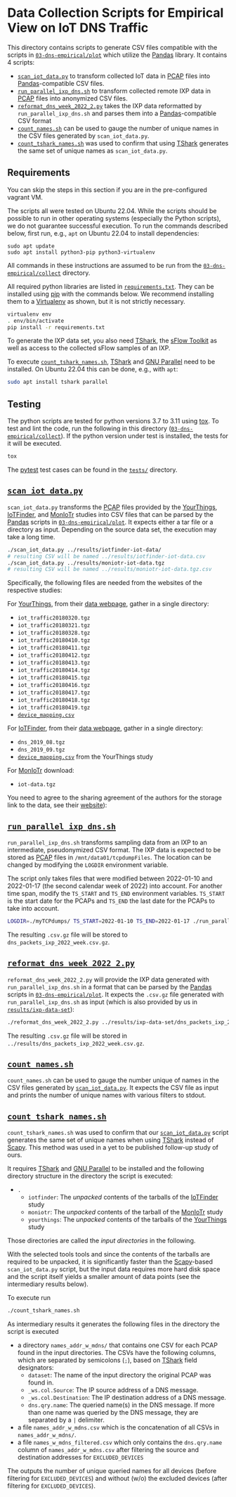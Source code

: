 # Data Collection Scripts for Empirical View on IoT DNS Traffic

This directory contains scripts to generate CSV files compatible with the scripts in
[`03-dns-empirical/plot`](../plot) which utilize the [Pandas] library. It contains 4 scripts:

- [`scan_iot_data.py`](#scan_iot_datapy) to transform collected IoT data in
  [PCAP] files into [Pandas]-compatible CSV files.
- [`run_parallel_ixp_dns.sh`](#run_parallel_ixp_dnssh) to transform collected remote IXP
  data in [PCAP] files into anonymized CSV files.
- [`reformat_dns_week_2022_2.py`](#reformat_dns_week_2022_2py) takes the IXP data reformatted by
  `run_parallel_ixp_dns.sh` and parses them into a [Pandas]-compatible CSV format
- [`count_names.sh`](#count_namessh) can be used to gauge the number of unique names in the CSV files
  generated by `scan_iot_data.py`.
- [`count_tshark_names.sh`](#count_tshark_namessh) was used to confirm that using [TShark] generates
  the same set of unique names as `scan_iot_data.py`.

## Requirements
You can skip the steps in this section if you are in the pre-configured vagrant VM.

The scripts all were tested on Ubuntu 22.04. While the scripts should be possible to run in other
operating systems (especially the Python scripts), we do not guarantee successful execution.
To run the commands described below, first run, e.g., `apt` on Ubuntu 22.04 to install dependencies:

```
sudo apt update
sudo apt install python3-pip python3-virtualenv
```

All commands in these instructions are assumed to be run from the [`03-dns-empirical/collect`](.)
directory.

All required python libraries are listed in [`requirements.txt`](./requirements.txt). They can be
installed using [pip] with the commands below.
We recommend installing them to a [Virtualenv] as shown, but it is not strictly necessary.

```sh
virtualenv env
. env/bin/activate
pip install -r requirements.txt
```

To generate the IXP data set, you also need [TShark], the [sFlow Toolkit] as well as access to the
collected sFlow samples of an IXP.

To execute [`count_tshark_names.sh`](#count_tshark_namessh), [TShark] and [GNU Parallel] need to be
installed. On Ubuntu 22.04 this can be done, e.g., with `apt`:

```sh
sudo apt install tshark parallel
```

## Testing

The python scripts are tested for python versions 3.7 to 3.11 using [tox]. To test and lint the
code, run the following in this directory ([`03-dns-empirical/collect`](./)). If the python version
under test is installed, the tests for it will be executed.

```sh
tox
```

The [pytest] test cases can be found in the [`tests/`](./tests) directory.

## [`scan_iot_data.py`](./scan_iot_data.py)

`scan_iot_data.py` transforms the [PCAP] files provided by the [YourThings], [IoTFinder], and
[MonIoTr] studies into CSV files that can be parsed by the [Pandas] scripts in
[`03-dns-empirical/plot`](../plot). It expects either a tar file or a directory as input. Depending
on the source data set, the execution may take a long time.

```sh
./scan_iot_data.py ../results/iotfinder-iot-data/
# resulting CSV will be named ../results/iotfinder-iot-data.csv
./scan_iot_data.py ../results/moniotr-iot-data.tgz
# resulting CSV will be named ../results/moniotr-iot-data.tgz.csv
```

Specifically, the following files are needed from the websites of the respective studies:

For [YourThings], from their [data webpage][YourThings], gather in a single directory:
- `iot_traffic20180320.tgz`
- `iot_traffic20180321.tgz`
- `iot_traffic20180328.tgz`
- `iot_traffic20180410.tgz`
- `iot_traffic20180411.tgz`
- `iot_traffic20180412.tgz`
- `iot_traffic20180413.tgz`
- `iot_traffic20180414.tgz`
- `iot_traffic20180415.tgz`
- `iot_traffic20180416.tgz`
- `iot_traffic20180417.tgz`
- `iot_traffic20180418.tgz`
- `iot_traffic20180419.tgz`
- [`device_mapping.csv`](https://yourthings.info/data/#device-mapping)

For [IoTFinder], from their [data webpage][IoTFinder], gather in a single directory:
- `dns_2019_08.tgz`
- `dns_2019_09.tgz`
- [`device_mapping.csv`](https://yourthings.info/data/#device-mapping) from the YourThings study

For [MonIoTr] download:
- `iot-data.tgz`

You need to agree to the sharing agreement of the authors for the storage link to the data, see
their [website][MonIoTr]):

## [`run_parallel_ixp_dns.sh`](./run_parallel_ixp_dns.sh)

`run_parallel_ixp_dns.sh` transforms sampling data from an IXP to an intermediate, pseudonymized CSV
format. The IXP data is expected to be stored as [PCAP] files in `/mnt/data01/tcpdumpFiles`. The
location can be changed by modifying the `LOGDIR` environment variable.

The script only takes files that were modified between 2022-01-10 and 2022-01-17 (the second
calendar week of 2022) into account. For another time span, modify the `TS_START` and `TS_END`
environment variables. `TS_START` is the start date for the PCAPs and `TS_END` the last date for the
PCAPs to take into account.

```sh
LOGDIR=./myTCPdumps/ TS_START=2022-01-10 TS_END=2022-01-17 ./run_parallel_ixp_dns.sh
```

The resulting `.csv.gz` file will be stored to `dns_packets_ixp_2022_week.csv.gz`.

## [`reformat_dns_week_2022_2.py`](./reformat_dns_week_2022_2.py)

`reformat_dns_week_2022_2.py` will provide the IXP data generated with `run_parallel_ixp_dns.sh` in
a format that can be parsed by the [Pandas] scripts in [`03-dns-empirical/plot`](../plot). It
expects the `.csv.gz` file generated with `run_parallel_ixp_dns.sh` as input (which is also provided
by us in [`results/ixp-data-set`](../results/ixp-data-set/)):

```sh
./reformat_dns_week_2022_2.py ../results/ixp-data-set/dns_packets_ixp_2022_week.csv.gz
```

The resulting `.csv.gz` file will be stored in `../results/dns_packets_ixp_2022_week.csv.gz`.

## [`count_names.sh`](./count_names.sh)

`count_names.sh` can be used to gauge the number unique of names in the CSV files generated by
[`scan_iot_data.py`](#scan_iot_datapy). It expects the CSV file as input and prints the number of
unique names with various filters to stdout.

## [`count_tshark_names.sh`](./count_tshark_names.sh)

`count_tshark_names.sh` was used to confirm that our [`scan_iot_data.py`](#scan_iot_datapy) script
generates the same set of unique names when using [TShark] instead of [Scapy]. This method was used
in a yet to be published follow-up study of ours.

It requires [TShark] and [GNU Parallel] to be installed and the following directory structure in the
directory the script is executed:

- `.`
    - `iotfinder`: The _unpacked_ contents of the tarballs of the [IoTFinder] study
    - `moniotr`: The _unpacked_ contents of the tarball of the [MonIoTr] study
    - `yourthings`: The _unpacked_ contents of the tarballs of the [YourThings] study

Those directories are called the _input directories_ in the following.

With the selected tools tools and since the contents of the tarballs are required to be unpacked, it
is significantly faster than the [Scapy]-based `scan_iot_data.py` script, but the input data
requires more hard disk space and the script itself yields a smaller amount of data points (see the
intermediary results below).

To execute run

```sh
./count_tshark_names.sh
```

As intermediary results it generates the following files in the directory the script is executed

- a directory `names_addr_w_mdns/` that contains one CSV for each PCAP found in the input
  directories. The CSVs have the following columns, which are separated by semicolons (`;`), based
  on [TShark] field designators:
  - `dataset`: The name of the input directory the original PCAP was found in.
  - `_ws.col.Source`: The IP source address of a DNS message.
  - `_ws.col.Destination`: The IP destination address of a DNS message.
  - `dns.qry.name`: The queried name(s) in the DNS message. If more than one name was queried by the
    DNS message, they are separated by a `|` delimiter.
- a file `names_addr_w_mdns.csv` which is the concatenation of all CSVs in `names_addr_w_mdns/`.
- a file `names_w_mdns_filtered.csv` which only contains the `dns.qry.name` column of
  `names_addr_w_mdns.csv` after filtering the source and destination addresses for
  `EXCLUDED_DEVICES`

The outputs the number of unique queried names for all devices (before filtering for
`EXCLUDED_DEVICES`) and without (w/o) the excluded devices (after filtering for `EXCLUDED_DEVICES`).

[PCAP]: https://www.tcpdump.org/
[pip]: https://pip.pypa.io
[Virtualenv]: https://virtualenv.pypa.io
[TShark]: https://www.wireshark.org/docs/wsug_html_chunked/AppToolstshark.html
[sFlow Toolkit]: https://inmon.com/technology/sflowTools.php 
[tox]: https://tox.wiki
[pytest]: https://docs.pytest.org
[Pandas]: https://pandas.pydata.org/
[YourThings]: https://yourthings.info/data/#yourthings-data
[IoTFinder]: https://yourthings.info/data/#iotfinder-data
[MonIoTr]: https://moniotrlab.ccis.neu.edu/imc19/
[Scapy]: https://scapy.net
[GNU Parallel]: https://www.gnu.org/software/parallel/
